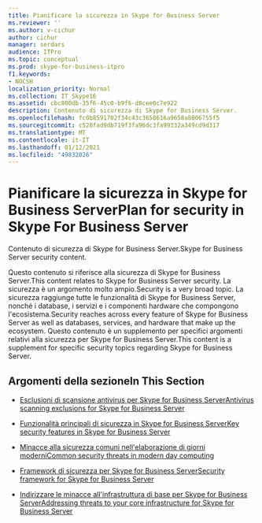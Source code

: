 ```yaml
---
title: Pianificare la sicurezza in Skype for Business Server
ms.reviewer: ''
ms.author: v-cichur
author: cichur
manager: serdars
audience: ITPro
ms.topic: conceptual
ms.prod: skype-for-business-itpro
f1.keywords:
- NOCSH
localization_priority: Normal
ms.collection: IT_Skype16
ms.assetid: cbc800db-35f6-45c0-b9f6-d8cee0c7e922
description: Contenuto di sicurezza di Skype for Business Server.
ms.openlocfilehash: fc0b8591702f34c43c3658616a9658a8006755f5
ms.sourcegitcommit: c528fad9db719f3fa96dc3fa99332a349cd9d317
ms.translationtype: MT
ms.contentlocale: it-IT
ms.lasthandoff: 01/12/2021
ms.locfileid: "49832026"
---
```

# <a name="plan-for-security-in-skype-for-business-server"></a><span data-ttu-id="bae05-103">Pianificare la sicurezza in Skype for Business Server</span><span class="sxs-lookup"><span data-stu-id="bae05-103">Plan for security in Skype For Business Server</span></span> 
 
<span data-ttu-id="bae05-104">Contenuto di sicurezza di Skype for Business Server.</span><span class="sxs-lookup"><span data-stu-id="bae05-104">Skype for Business Server security content.</span></span> 
  
<span data-ttu-id="bae05-105">Questo contenuto si riferisce alla sicurezza di Skype for Business Server.</span><span class="sxs-lookup"><span data-stu-id="bae05-105">This content relates to Skype for Business Server security.</span></span> <span data-ttu-id="bae05-106">La sicurezza è un argomento molto ampio.</span><span class="sxs-lookup"><span data-stu-id="bae05-106">Security is a very broad topic.</span></span> <span data-ttu-id="bae05-107">La sicurezza raggiunge tutte le funzionalità di Skype for Business Server, nonché i database, i servizi e i componenti hardware che compongono l'ecosistema.</span><span class="sxs-lookup"><span data-stu-id="bae05-107">Security reaches across every feature of Skype for Business Server as well as databases, services, and hardware that make up the ecosystem.</span></span> <span data-ttu-id="bae05-108">Questo contenuto è un supplemento per specifici argomenti relativi alla sicurezza per Skype for Business Server.</span><span class="sxs-lookup"><span data-stu-id="bae05-108">This content is a supplement for specific security topics regarding Skype for Business Server.</span></span>
  
## <a name="in-this-section"></a><span data-ttu-id="bae05-109">Argomenti della sezione</span><span class="sxs-lookup"><span data-stu-id="bae05-109">In This Section</span></span>

- [<span data-ttu-id="bae05-110">Esclusioni di scansione antivirus per Skype for Business Server</span><span class="sxs-lookup"><span data-stu-id="bae05-110">Antivirus scanning exclusions for Skype for Business Server</span></span>](antivirus.md)
    
- [<span data-ttu-id="bae05-111">Funzionalità principali di sicurezza in Skype for Business Server</span><span class="sxs-lookup"><span data-stu-id="bae05-111">Key security features in Skype for Business Server</span></span>](key-security.md)
    
- [<span data-ttu-id="bae05-112">Minacce alla sicurezza comuni nell'elaborazione di giorni moderni</span><span class="sxs-lookup"><span data-stu-id="bae05-112">Common security threats in modern day computing</span></span>](common-threats.md)
    
- [<span data-ttu-id="bae05-113">Framework di sicurezza per Skype for Business Server</span><span class="sxs-lookup"><span data-stu-id="bae05-113">Security framework for Skype for Business Server</span></span>](security-framework.md)
    
- [<span data-ttu-id="bae05-114">Indirizzare le minacce all'infrastruttura di base per Skype for Business Server</span><span class="sxs-lookup"><span data-stu-id="bae05-114">Addressing threats to your core infrastructure for Skype for Business Server</span></span>](addressing-threats.md)
    

